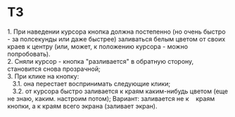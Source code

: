 # ТЗ
1\. При наведении курсора кнопка должна постепенно (но очень быстро - за полсекунды или даже быстрее) заливаться белым цветом от своих краев к центру (или, может, к положению курсора - можно попробовать).  
2\. Сняли курсор - кнопка "разливается" в обратную сторону, становится снова прозрачной;  
3\. При клике на кнопку:  
   3\.1\. она перестает воспринимать следующие клики;  
   3\.2\. от курсора быстро заливается к краям каким-нибудь цветом (еще не знаю, каким. настроим потом); Вариант: заливается не к    краям кнопки, а к краям всего экрана (заливает экран).
